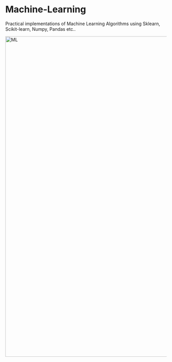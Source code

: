# Machine-Learning
Practical implementations of Machine Learning Algorithms using Sklearn, Scikit-learn, Numpy, Pandas etc..

<img src="https://cdn-images-1.medium.com/max/800/1*rbaxTrB_CZCqbty_zv2bEg.png" alt="ML" width="1000" height="1000"/>
